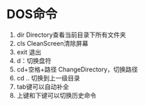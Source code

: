 # DOS命令

1. dir Directory查看当前目录下所有文件夹
2. cls  CleanScreen清除屏幕
3. exit 退出
4. d：切换盘符
5. cd+空格+路径  ChangeDirectory，切换路径
6. cd .. 切换到上一级目录
7. tab键可以自动补全
8. 上键和下键可以切换历史命令